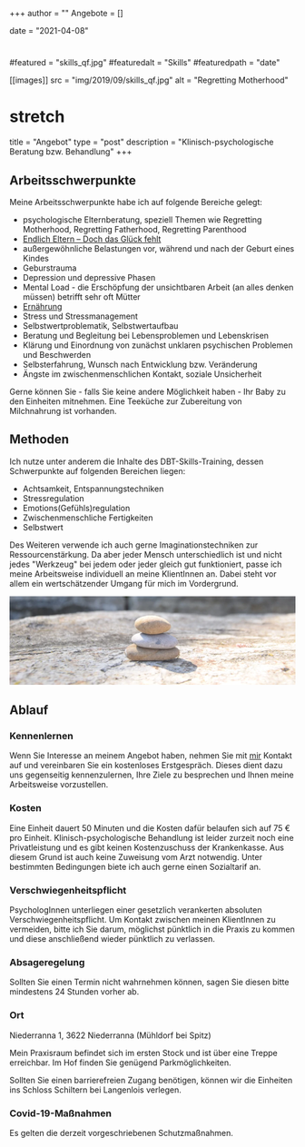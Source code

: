 +++
author = ""
Angebote = []

date = "2021-04-08"

# 
#featured = "skills_qf.jpg"
#featuredalt = "Skills"
#featuredpath = "date"

[[images]]
    src = "img/2019/09/skills_qf.jpg" 
    alt = "Regretting Motherhood"
#    stretch 


title = "Angebot"
type = "post"
description = "Klinisch-psychologische Beratung bzw. Behandlung"
+++

## Arbeitsschwerpunkte

Meine Arbeitsschwerpunkte habe ich auf folgende Bereiche gelegt:

* psychologische Elternberatung, speziell Themen wie Regretting Motherhood, Regretting Fatherhood, Regretting Parenthood
* [Endlich Eltern – Doch das Glück fehlt](/einzelsettingppd)
* außergewöhnliche Belastungen vor, während und nach der Geburt eines Kindes
* Geburstrauma
* Depression und depressive Phasen
* Mental Load - die Erschöpfung der unsichtbaren Arbeit (an alles denken müssen) betrifft sehr oft Mütter
* [Ernährung](/ernaehrung)
* Stress und Stressmanagement
* Selbstwertproblematik, Selbstwertaufbau
* Beratung und Begleitung bei Lebensproblemen und Lebenskrisen
* Klärung und Einordnung von zunächst unklaren psychischen Problemen und Beschwerden
* Selbsterfahrung, Wunsch nach Entwicklung bzw. Veränderung
* Ängste im zwischenmenschlichen Kontakt, soziale Unsicherheit

Gerne können Sie - falls Sie keine andere Möglichkeit haben - Ihr Baby zu den Einheiten mitnehmen. Eine Teeküche zur Zubereitung von Milchnahrung ist vorhanden.

## Methoden

Ich nutze unter anderem die Inhalte des DBT-Skills-Training, dessen Schwerpunkte auf folgenden Bereichen liegen:

* Achtsamkeit, Entspannungstechniken
* Stressregulation
* Emotions(Gefühls)regulation
* Zwischenmenschliche Fertigkeiten
* Selbstwert

Des Weiteren verwende ich auch gerne Imaginationstechniken zur Ressourcenstärkung. Da aber jeder Mensch unterschiedlich ist und nicht jedes "Werkzeug" bei jedem oder jeder gleich gut funktioniert, passe ich meine Arbeitsweise individuell an meine KlientInnen an. Dabei steht vor allem ein wertschätzender Umgang für mich im Vordergrund. 

<img src="/img/Steinmann840260.webp" >

## Ablauf

### Kennenlernen

Wenn Sie Interesse an meinem Angebot haben, nehmen Sie mit [mir](/about) Kontakt auf und vereinbaren Sie ein kostenloses Erstgespräch. Dieses dient dazu uns gegenseitig kennenzulernen, Ihre Ziele zu besprechen und Ihnen meine Arbeitsweise vorzustellen.

### Kosten

Eine Einheit dauert 50 Minuten und die Kosten dafür belaufen sich auf 75 € pro Einheit. Klinisch-psychologische Behandlung ist leider zurzeit noch eine Privatleistung und es gibt keinen Kostenzuschuss der Krankenkasse. Aus diesem Grund ist auch keine Zuweisung vom Arzt notwendig. Unter bestimmten Bedingungen biete ich auch gerne einen Sozialtarif an.
 
### Verschwiegenheitspflicht

PsychologInnen unterliegen einer gesetzlich verankerten absoluten Verschwiegenheitspflicht. Um Kontakt zwischen meinen KlientInnen zu vermeiden, bitte ich Sie darum, möglichst pünktlich in die Praxis zu kommen und diese anschließend wieder pünktlich zu verlassen.

### Absageregelung
Sollten Sie einen Termin nicht wahrnehmen können, sagen Sie diesen bitte mindestens 24 Stunden vorher ab.

### Ort

Niederranna 1, 3622 Niederranna (Mühldorf bei Spitz)

Mein Praxisraum befindet sich im ersten Stock und ist über eine Treppe erreichbar. 
Im Hof finden Sie genügend Parkmöglichkeiten. 

Sollten Sie einen barrierefreien Zugang benötigen, können wir die Einheiten ins Schloss Schiltern bei Langenlois verlegen.

### Covid-19-Maßnahmen

Es gelten die derzeit vorgeschriebenen Schutzmaßnahmen. 